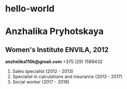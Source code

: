# hello-world
# Anzhalika Pryhotskaya
## Women's Institute ENVILA, 2012
__anzhelika110k@gmail.com__
+375 (29) 1589432
1. Sales specialist (2012 - 2013)
1. Specialist in calculations and insurance (2013 - 2017)
1. Social worker (2017 - 2018)
